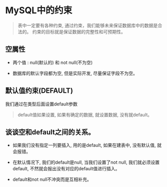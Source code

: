 # MySQL中的约束

> 表中一定要有各种约束, 通过约束，我们能够未来保证数据库中的数据是合法的。
> 约束的目标就是保证数据的完整性和可预期性。

## 空属性

- 两个值 : null(默认的) 和 not null(不为空)

- 数据库的默认字段都为空, 但是实际开发, 尽量保证字段不为空。 

## 默认值约束(DEFAULT)

我们通过在类型后面设置default参数

> default值如果设置, 如果有确定的数据, 就设置数据, 没有就default。

## 谈谈空和default之间的关系。

- 如果我们没有指定一列要插入, 用的是default, 如果在建表中, 没有默认值, 就会报错。

- 在默认情况下, 我们的default是null, 当我们设置了not null, 我们就必须设置default, 不然就会报出没有对应的default值进行插入。

- default和not null不冲突而是互相补充。



